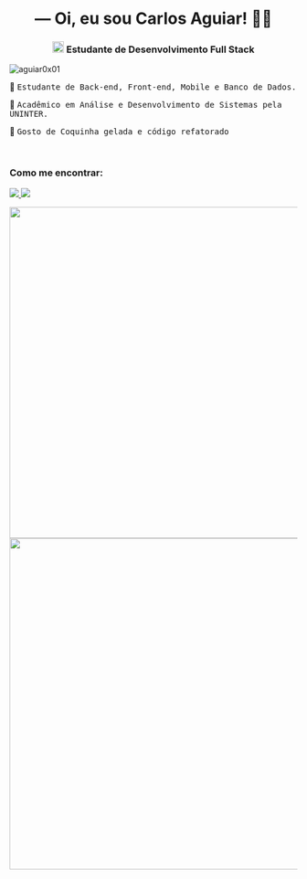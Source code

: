 <h1 align="center">— Oi, eu sou Carlos Aguiar! 👨‍💻</h1>
<h3 align="center">
  <p>
    <img src="https://external-content.duckduckgo.com/iu/?u=https%3A%2F%2Femojipedia-us.s3.dualstack.us-west-1.amazonaws.com%2Fthumbs%2F160%2Ffacebook%2F158%2Fflag-for-brazil_1f1e7-1f1f7.png&f=1&nofb=1" width="20" height="20"> Estudante de Desenvolvimento Full Stack
  </p>
</h3>

![aguiar0x01](https://komarev.com/ghpvc/?username=aguiar0x01&label=Profile+Views&color=1B1B1B&style=flat)

<p>🎯 <samp>Estudante de Back-end, Front-end, Mobile e Banco de Dados.</p>
<p>🧠 <samp>Acadêmico em Análise e Desenvolvimento de Sistemas pela UNINTER.</p>
<p>💛 <samp>Gosto de Coquinha gelada e código refatorado</p><br>


### Como me encontrar:
 
<p align="left">

  <a href="mailto:aguiar0x01@protonmail.com" alt="Contato/E-mail">
    <img src="https://img.shields.io/badge/-ProtonMail-1B1B1B?style=for-the-badge&logo=Protonmail&link=https://external-content.duckduckgo.com/iu/?u=https%3A%2F%2Fuxwing.com%2Fwp-content%2Fthemes%2Fuxwing%2Fdownload%2F10-brands-and-social-media%2Fprotonmail.png&f=1&nofb=1" />
  </a>
  
  <a href="https://www.instagram.com/aguiar0x01/" alt="Instagram">
  <img src="https://img.shields.io/badge/-Instagram-290447?style=for-the-badge&logo=Instagram&link=https://external-content.duckduckgo.com/iu/?u=http%3A%2F%2Fsavvynetworkmarketingwomen.com%2Fwp-content%2Fuploads%2F2016%2F09%2FInstagram-logo-150x150.png&f=1&nofb=1"/>
  </a>
  
</p>

<p align="center">
  <a href="https://github.com/aguiar0x01/">
    <img
      align="center"
         width="580"
      src="https://github-readme-stats.vercel.app/api?username=aguiar0x01&locale=pt-br&hide_border=true&count_private=true&show_icons=true&custom_title=Github%20Status&hide=issues,prs,contribs&layout=compact&theme=dracula"
    />
  </a>

  <a href="https://github.com/aguiar0x01/">
    <img
      align="center"
         width="580"
      src="https://github-readme-stats.vercel.app/api/top-langs/?username=aguiar0x01&hide_border=true&locale=pt-br&hide=Rich%20Text%20Format,scheme,javascript,vim%20script&langs_count=10&&exclude_repo=blueprintcode-scalatra-wip-temp-example-2018-02-01,blueprintcode-react-wip-temp-example-2018-02-01,javascript-playground-wip-temp-examples&layout=compact&card_width=580&theme=dracula"
    />
  </a>
  
</p>
